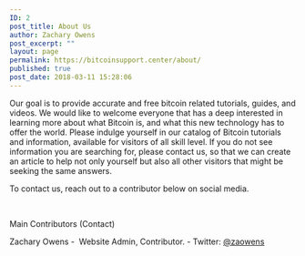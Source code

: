 ```yaml
---
ID: 2
post_title: About Us
author: Zachary Owens
post_excerpt: ""
layout: page
permalink: https://bitcoinsupport.center/about/
published: true
post_date: 2018-03-11 15:28:06
---
```

Our goal is to provide accurate and free bitcoin related tutorials, guides, and videos. We would like to welcome everyone that has a deep interested in learning more about what Bitcoin is, and what this new technology has to offer the world. Please indulge yourself in our catalog of Bitcoin tutorials and information, available for visitors of all skill level. If you do not see information you are searching for, please contact us, so that we can create an article to help not only yourself but also all other visitors that might be seeking the same answers.

To contact us, reach out to a contributor below on social media.

&nbsp;

Main Contributors (Contact)

Zachary Owens -  Website Admin, Contributor. - Twitter: <a href="https://twitter.com/zaowens">@zaowens</a>

&nbsp;